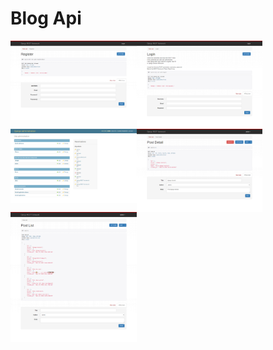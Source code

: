 # Blog Api

<img align="left" src="assets/images/api-register.png" width="40%" height="40%" />
<img align="left" src="assets/images/api-login.png" width="40%" height="40%" />
<img align="left" src="assets/images/admin.png" width="40%" height="40%" />
<img align="left" src="assets/images/post-detail.png" width="40%" height="40%" />
<img align="" src="assets/images/post-list.png" width="40%" height="40%" />

